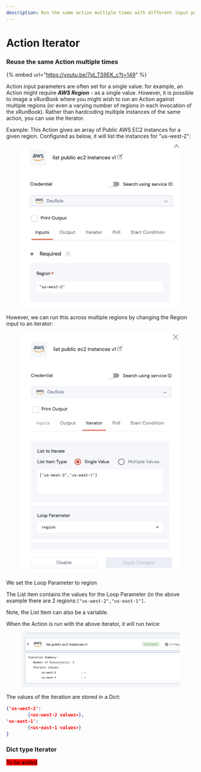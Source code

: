 ```yaml
---
description: Run the same action multiple times with different input parameters
---
```


# Action Iterator

### Reuse the same Action multiple times

{% embed url="https://youtu.be/7id_TS9EK_c?t=149" %}

Action input parameters are often set for a single value: for example, an Action might require _**AWS Region**_ - as a single value.  However, it is possible to image a xRunBook where you might wish to run an Action against multiple regions (or even a varying number of regions in each invocation of the xRunBook).  Rather than hardcoding multiple instances of the same action, you can use the Iterator.



Example: This Action gives an array of Public AWS EC2 instances for a given region.  Configured as below, it will list the instances for "us-west-2":

<figure><img src="../../../../.gitbook/assets/configuration.jpg" alt="screenshot of an Action&#x27;s input configuration."><figcaption></figcaption></figure>

However, we can run this across multiple regions by changing the Region input to an iterator:

<figure><img src="../../../../.gitbook/assets/iteration.jpg" alt="screenshot of an iteration configuration"><figcaption></figcaption></figure>

We set the Loop Parameter to region &#x20;

The List item contains the values for the Loop Parameter (in the above example there are 2 regions:`["us-west-2","us-east-1"]`. &#x20;

Note, the List Item can also be a variable.

When the Action is run with the above iterator, it will run twice:

<figure><img src="../../../../.gitbook/assets/Screenshot 2022-12-29 at 17.28.49.jpg" alt=""><figcaption></figcaption></figure>

The values of the iteration are stored in a Dict:

```json
{'us-west-2': 
		{<us-west-2 values>}, 
'us-east-1': 
		{<us-east-1 values>}
}
```









### Dict type Iterator

<mark style="background-color:red;">To be added</mark>
